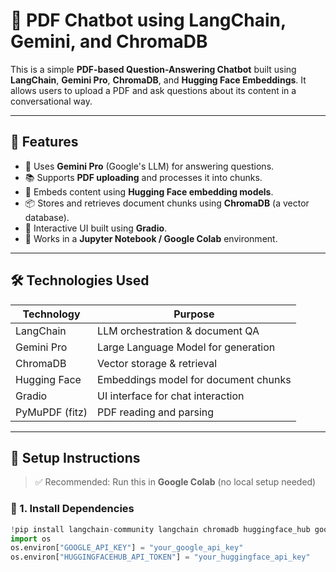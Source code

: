 # 📄 PDF Chatbot using LangChain, Gemini, and ChromaDB

This is a simple **PDF-based Question-Answering Chatbot** built using **LangChain**, **Gemini Pro**, **ChromaDB**, and **Hugging Face Embeddings**. It allows users to upload a PDF and ask questions about its content in a conversational way.

---

## 🚀 Features

- 🧠 Uses **Gemini Pro** (Google's LLM) for answering questions.
- 📚 Supports **PDF uploading** and processes it into chunks.
- 🧩 Embeds content using **Hugging Face embedding models**.
- 📦 Stores and retrieves document chunks using **ChromaDB** (a vector database).
- 💬 Interactive UI built using **Gradio**.
- 🧪 Works in a **Jupyter Notebook / Google Colab** environment.

---

## 🛠️ Technologies Used

| Technology       | Purpose                                |
|------------------|----------------------------------------|
| LangChain        | LLM orchestration & document QA        |
| Gemini Pro       | Large Language Model for generation    |
| ChromaDB         | Vector storage & retrieval             |
| Hugging Face     | Embeddings model for document chunks   |
| Gradio           | UI interface for chat interaction      |
| PyMuPDF (fitz)   | PDF reading and parsing                |

---

## 🧰 Setup Instructions

> ✅ Recommended: Run this in **Google Colab** (no local setup needed)

### 🔧 1. Install Dependencies

```python
!pip install langchain-community langchain chromadb huggingface_hub google-generativeai pypdf PyMuPDF gradio
import os
os.environ["GOOGLE_API_KEY"] = "your_google_api_key"
os.environ["HUGGINGFACEHUB_API_TOKEN"] = "your_huggingface_api_key"
